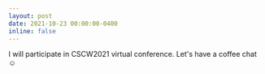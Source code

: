 ```yaml
---
layout: post
date: 2021-10-23 00:00:00-0400
inline: false
---
```


I will participate in CSCW2021 virtual conference. Let's have a coffee chat ☺️
